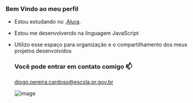 ### Bem Vindo ao meu perfil


- Estou estudando no .[Alura](htpps://www.alura.com.br).
- Estou me desenvolvendo na linguagem JavaScript
- Utilizo esse espaço para organização e o compartilhamento dos meus projetos desenvolvidos

  ### Você pode entrar em contato comigo 📫

  diogo.pereira.cardoso@escola.pr.gov.br

  ![image](https://github.com/MimoFubaMiuLuna/diogo4/assets/130575808/b5b7fc86-486a-46c6-8368-d0dd5cef859b)


